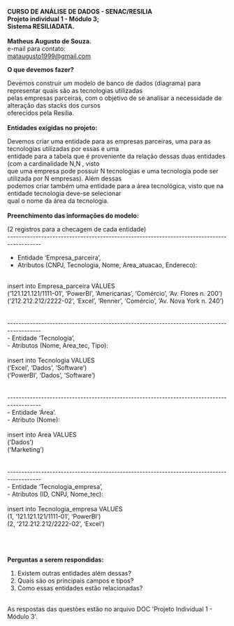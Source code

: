 **CURSO DE ANÁLISE DE DADOS - SENAC/RESILIA** <br>
**Projeto individual 1 - Módulo 3;** <br>
**Sistema RESILIADATA.** <br><br>
**Matheus Augusto de Souza.** <br>
e-mail para contato: <br>
mataugusto1999@gmail.com <br>


**O que devemos fazer?** <br>

Devemos construir um modelo de banco de dados (diagrama) para representar quais são as tecnologias utilizadas <br>
pelas empresas parceiras, com o objetivo de se analisar a necessidade de alteração das stacks dos cursos <br>
oferecidos pela Resilia. <br>
<br>
**Entidades exigidas no projeto:** <br>

Devemos criar uma entidade para as empresas parceiras, uma para as tecnologias utilizadas por essas e uma <br>
entidade para a tabela que é proveniente da relação dessas duas entidades (com a cardinalidade N,N , visto <br>
que uma empresa pode possuir N tecnologias e uma tecnologia pode ser utilizada por N empresas). Além dessas <br>
podemos criar também uma entidade para a área tecnológica, visto que na entidade tecnologia deve-se selecionar <br>
qual o nome da área da tecnologia. <br>
<br>
**Preenchimento das informações do modelo:** <br>

(2 registros para a checagem de cada entidade) <br>
------------------------------------------------------------------------------------------ <br>
- Entidade ‘Empresa_parceira’, <br>
- Atributos (CNPJ, Tecnologia, Nome, Area_atuacao, Endereco): <br>
<br>
insert into Empresa_parceira VALUES <br>
(‘121.121.121/1111-01’, ‘PowerBI’, ‘Americanas’, ‘Comércio’, ‘Av. Flores n. 200’) <br>
(‘212.212.212/2222-02’, ‘Excel’, ‘Renner’, ‘Comércio’, ‘Av. Nova York n. 240’) <br>
<br>
<br>
------------------------------------------------------------------------------------------ <br>
- Entidade ‘Tecnologia’, <br>
- Atributos (Nome, Area_tec, Tipo): <br>
<br>
insert into Tecnologia VALUES <br>
(‘Excel’, ‘Dados’, ‘Software’) <br>
(‘PowerBI’, ‘Dados’, ‘Software’) <br>
<br>
<br>
------------------------------------------------------------------------------------------ <br>
- Entidade ‘Área’. <br>
- Atributo (Nome): <br>
<br>
insert into Area VALUES  <br> 
(‘Dados’) <br>
(‘Marketing’) <br>
<br>
<br>
------------------------------------------------------------------------------------------ <br>
- Entidade ‘Tecnologia_empresa’, <br>
- Atributos (ID, CNPJ, Nome_tec): <br>
<br>
insert into Tecnologia_empresa VALUES <br>
(1, ‘121.121.121/1111-01’, ‘PowerBI’) <br>
(2, ‘212.212.212/2222-02’, ‘Excel’) <br>
<br>
<br>
<br>

**Perguntas a serem respondidas:** <br>
1. Existem outras entidades além dessas? <br>
2. Quais são os principais campos e tipos? <br>
3. Como essas entidades estão relacionadas? <br>
<br>
As respostas das questões estão no arquivo DOC 'Projeto Individual 1 - Módulo 3'. <br>
